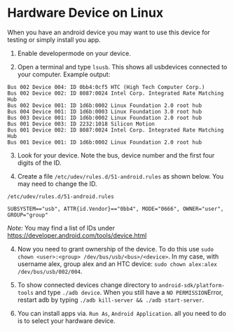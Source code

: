 # Hardware Device on Linux
When you have an android device you may want to use this device for testing or simply install you app. 

1) Enable developermode on your device.

2) Open a terminal and type `lsusb`. This shows all usbdevices connected to your computer.
Example output:

```
Bus 002 Device 004: ID 0bb4:0cf5 HTC (High Tech Computer Corp.) 
Bus 002 Device 002: ID 8087:0024 Intel Corp. Integrated Rate Matching Hub
Bus 002 Device 001: ID 1d6b:0002 Linux Foundation 2.0 root hub
Bus 004 Device 001: ID 1d6b:0003 Linux Foundation 3.0 root hub
Bus 003 Device 001: ID 1d6b:0002 Linux Foundation 2.0 root hub
Bus 001 Device 003: ID 2232:1018 Silicon Motion 
Bus 001 Device 002: ID 8087:0024 Intel Corp. Integrated Rate Matching Hub
Bus 001 Device 001: ID 1d6b:0002 Linux Foundation 2.0 root hub
```

3) Look for your device. Note the bus, device number and the first four digits of the ID.

4) Create a file `/etc/udev/rules.d/51-android.rules` as shown below. You may need to change the ID.

`/etc/udev/rules.d/51-android.rules`

```
SUBSYSTEM=="usb", ATTR{id.Vendor}=="0bb4", MODE="0666", OWNER="user", GROUP="group"
```

*Note:* You may find a list of IDs under https://developer.android.com/tools/device.html

4) Now you need to grant ownership of the device. To do this use `sudo chown <user>:<group> /dev/bus/usb/<bus>/<device>`. In my case, with username alex, group alex and an HTC device: `sudo chown alex:alex /dev/bus/usb/002/004`.

5) To show connected devices change directory to `android-sdk/platform-tools` and type `./adb device`. When you still have a `NO PERMISSION`Error, restart adb by typing `./adb kill-server && ./adb start-server`.

6) You can install apps via. `Run As`, `Android Application`. all you need to do is to select your hardware device. 

